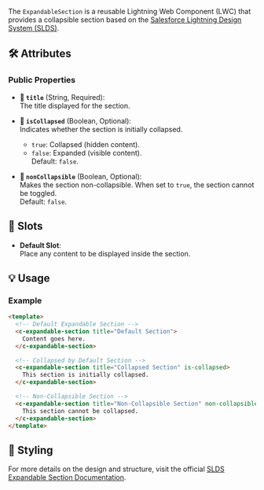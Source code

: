 The `ExpandableSection` is a reusable Lightning Web Component (LWC) that provides a collapsible section based on the [Salesforce Lightning Design System (SLDS)](https://www.lightningdesignsystem.com/components/expandable-section/).

## 🛠️ **Attributes**

### Public Properties

- **📌 `title`** (String, Required):  
  The title displayed for the section.

- **📌 `isCollapsed`** (Boolean, Optional):  
  Indicates whether the section is initially collapsed.

  - `true`: Collapsed (hidden content).
  - `false`: Expanded (visible content).  
    Default: `false`.

- **📌 `nonCollapsible`** (Boolean, Optional):  
  Makes the section non-collapsible. When set to `true`, the section cannot be toggled.  
  Default: `false`.

## 🎯 **Slots**

- **Default Slot**:  
  Place any content to be displayed inside the section.

## 💡 **Usage**

### Example

```html
<template>
  <!-- Default Expandable Section -->
  <c-expandable-section title="Default Section">
    Content goes here.
  </c-expandable-section>

  <!-- Collapsed by Default Section -->
  <c-expandable-section title="Collapsed Section" is-collapsed>
    This section is initially collapsed.
  </c-expandable-section>

  <!-- Non-Collapsible Section -->
  <c-expandable-section title="Non-Collapsible Section" non-collapsible>
    This section cannot be collapsed.
  </c-expandable-section>
</template>
```

## 🎨 **Styling**

For more details on the design and structure, visit the official [SLDS Expandable Section Documentation](https://www.lightningdesignsystem.com/components/expandable-section/).
